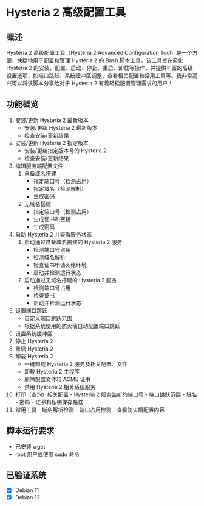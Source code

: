 # Hysteria 2 高级配置工具

## 概述
Hysteria 2 高级配置工具（Hysteria 2 Advanced Configuration Tool）是一个方便、快捷地用于配置和管理 Hysteria 2 的 Bash 脚本工具。该工具旨在简化 Hysteria 2 的安装、配置、启动、停止、重启、卸载等操作，并提供丰富的高级设置选项，如端口跳跃、系统缓冲区调整、查看相关配置和常用工具等。我非常高兴可以将该脚本分享给对于 Hysteria 2 有着轻松配置管理需求的用户！

## 功能概览
 1. 安装/更新 Hysteria 2 最新版本
    - 安装/更新 Hysteria 2 最新版本
    - 检查安装/更新结果
 2. 安装/更新 Hysteria 2 指定版本
    - 安装/更新指定版本号的 Hysteria 2
    - 检查安装/更新结果
 3. 编辑服务端配置文件
    1. 自备域名搭建
        * 指定端口号（检测占用）
        * 指定域名（检测解析）
        * 生成密码
    2. 无域名搭建
        * 指定端口号（检测占用）
        * 生成证书和密钥
        * 生成密码
 4. 启动 Hysteria 2 并查看服务状态
    1. 启动通过自备域名搭建的 Hysteria 2 服务
        *  检测端口号占用
        *  检测域名解析
        *  检查证书申请网络环境
        *  启动并检测运行状态
    2. 启动通过无域名搭建的 Hysteria 2 服务
        * 检测端口号占用
        * 检查证书
        * 启动并检测运行状态
 5. 设置端口跳跃
    - 自定义端口跳跃范围
    - 根据系统使用的防火墙自动配置端口跳跃
 6. 设置系统缓冲区
 7. 停止 Hysteria 2
 8. 重启 Hysteria 2
 9. 卸载 Hysteria 2
    - 一键卸载 Hysteria 2 服务及相关配置、文件
    - 卸载 Hysteria 2 主程序
    - 删除配置文件和 ACME 证书
    - 禁用 Hysteria 2 相关系统服务
 10. 打印（查询）相关配置
    - Hysteria 2 服务监听的端口号
    - 端口跳跃范围
    - 域名
    - 密码
    - 证书和私钥保存路径
 11. 常用工具
    - 域名解析检测
    - 端口占用检测
    - 查看防火墙配置内容

## **脚本运行要求**

- 已安装 wget
- root 用户或使用 sudo 命令

## **已验证系统**

- [x] Debian 11
- [x] Debian 12

